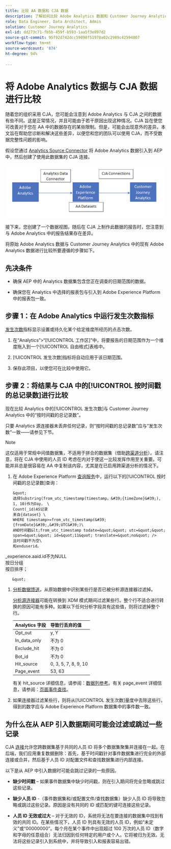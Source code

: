 ```yaml
---
title: 比较 AA 数据和 CJA 数据
description: 了解如何比较 Adobe Analytics 数据和 Customer Journey Analytics 中的数据
role: Data Engineer, Data Architect, Admin
solution: Customer Journey Analytics
exl-id: dd273c71-fb5b-459f-b593-1aa5f3e897d2
source-git-commit: 95f92d742dcc59098f51978a02c2989c42594807
workflow-type: tm+mt
source-wordcount: '874'
ht-degree: 94%

---
```


# 将 Adobe Analytics 数据与 CJA 数据进行比较

随着您的组织采用 CJA，您可能会注意到 Adobe Analytics 与 CJA 之间的数据有些不同。这是正常情况，并且可能由于若干原因出现这种情况。CJA 旨在使您可改善对于您在 AA 中的数据存在的某些限制。但是，可能会出现意外的差异。本文旨在帮助您诊断和解决这些差异，以便您和您的团队可以使用 CJA，而不受数据完整性问题的影响。

假设您通过 [Analytics Source Connector](https://experienceleague.adobe.com/docs/experience-platform/sources/ui-tutorials/create/adobe-applications/analytics.html?lang=zh-Hans) 将 Adobe Analytics 数据引入到 AEP 中，然后创建了使用此数据集的 CJA 连接。

![数据流](assets/compare.png)

接下来，您创建了一个数据视图，随后在 CJA 上制作此数据的报告时，您注意到与 Adobe Analytics 中的报告结果存在差异。

将原始 Adobe Analytics 数据与 Customer Journey Analytics 中的现有 Adobe Analytics 数据进行比较所要遵循的步骤如下。

## 先决条件

* 确保 AEP 中的 Analytics 数据集包含您正在调查的日期范围的数据。

* 确保您在 Analytics 中选择的报表包与引入到 Adobe Experience Platform 中的报表包一致。

## 步骤 1：在 Adobe Analytics 中运行发生次数指标

[发生次数](https://experienceleague.adobe.com/docs/analytics/components/metrics/occurrences.html)指标显示设置或持久化某个给定维度所经历的点击次数。

1. 在“Analytics”>“[!UICONTROL 工作区]”中，将要报告的日期范围作为一个维度拖入到一个[!UICONTROL 自由格式]表格中。

1. [!UICONTROL 发生次数]指标将自动应用于该日期范围。

1. 保存此项目，以使您可在比较中使用它。

## 步骤 2：将结果与 CJA 中的[!UICONTROL 按时间戳的总记录数]进行比较

现在比较 Analytics 中的[!UICONTROL 发生次数]与 Customer Journey Analytics 中的“按时间戳的总记录数”。

只要 Analytics 源连接器未丢弃任何记录，则“按时间戳的总记录数”应与“发生次数”一致——请参见下节。

>[!NOTE]
>
>这仅适用于常规中间值数据集，不适用于拼合的数据集（借助[跨渠道分析](/help/cca/overview.md)）。请注意，将在 CJA 中使用的人员 ID 考虑在内对于使这一比较发挥作用至关重要。可能并非总是很容易在 AA 中复制该内容，尤其是在已启用跨渠道分析的情况下。

1. 在 Adobe Experience Platform [查询服务](https://experienceleague.adobe.com/docs/experience-platform/query/best-practices/adobe-analytics.html)中，运行以下的[!UICONTROL 按时间戳的总记录数]查询：

       &quot;
       选择Substring(from_utc_timestamp(timestamp，&#39;{timeZone}&#39;), 1, 10)作为Day， \
       Count(_id)AS记录
       来自{dataset} \
       WHERE timestamp>=from_utc_timestamp(&#39;{fromDate}&#39;,&#39;UTC&#39;)\
       AND时间戳&lt;from_utc_timestamp todate=&quot;&quot; utc=&quot;&quot; span=&quot;&quot; id=&quot;11&quot; translate=&quot;no&quot; />       且时间戳不为空\
       和enduserid。
_experience.aaid.id不为NULL \
       按日分组\
       按日排序；
       
       &quot;
   
1. [分析数据馈送](https://experienceleague.adobe.com/docs/analytics/export/analytics-data-feed/data-feed-contents/datafeeds-reference.html)，从原始数据中识别某些行是否已被分析源连接器过滤掉。

   [分析源连接器](https://experienceleague.adobe.com/docs/experience-platform/sources/ui-tutorials/create/adobe-applications/analytics.html)可能在转换到 XDM 模式期间过滤某些行。整个行不适合进行转换的原因可能有多种。如果以下任何分析字段具有这些值，则将过滤掉整个行。

   | Analytics 字段 | 导致行丢弃的值 |
   | --- | --- |
   | Opt_out | y, Y |
   | In_data_only | 不为 0 |
   | Exclude_hit | 不为 0 |
   | Bot_id | 不为 0 |
   | Hit_source | 0, 3, 5, 7, 8, 9, 10 |
   | Page_event | 53, 63 |

   有关 hit\_source 详细信息，请参阅：[数据列参考](https://experienceleague.adobe.com/docs/analytics/export/analytics-data-feed/data-feed-contents/datafeeds-reference.html?lang=zh-Hans)。有关 page\_event 详细信息，请参阅：[页面事件查找](https://experienceleague.adobe.com/docs/analytics/export/analytics-data-feed/data-feed-contents/datafeeds-page-event.html?lang=zh-Hans)。

1. 如果连接器过滤某些行，则将从[!UICONTROL 发生次数]量度中去除这些行。得到的数字应与 Adobe Experience Platform 数据集中的事件数一致。

## 为什么在从 AEP 引入数据期间可能会过滤或跳过一些记录

CJA [连接](/help/connections/create-connection.md)允许您跨数据集基于共同的人员 ID 将多个数据集聚集并连接在一起。在后端，我们应用重复数据删除：首先，基于时间戳针对事件数据集进行完全的外部连接或合并，然后基于人员 ID 对配置文件和查找数据集进行内部连接。

以下是从 AEP 中引入数据时可能会跳过记录的一些原因。

* **缺少时间戳** – 如果事件数据集中缺少时间戳，则在引入期间将完全忽略或跳过这些记录。

* **缺少人员 ID** -（事件数据集和/或配置文件/查找数据集）缺少人员 ID 将导致忽略或跳过这些记录。原因是没有共同的 ID 或匹配的键可连接这些记录。

* **人员 ID 无效或过大** – 对于无效的 ID，系统将无法在要连接的数据集中找到有效的共同 ID。在某些情况下，人员 ID 列具有无效的人员 ID，例如“未定义”或“00000000”。每个月在某个事件中出现超过 100 万次的人员 ID（数字和字母的任意组合）无法归因到任何特定的用户或个人。它将被归为无效。无法将这些记录引入到系统中，并将导致引入和报表容易出错。
